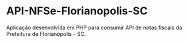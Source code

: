 # API-NFSe-Florianopolis-SC
Aplicação desenvolvida em PHP para consumir API de notas fiscais da Prefeitura de Florianópolis - SC.
